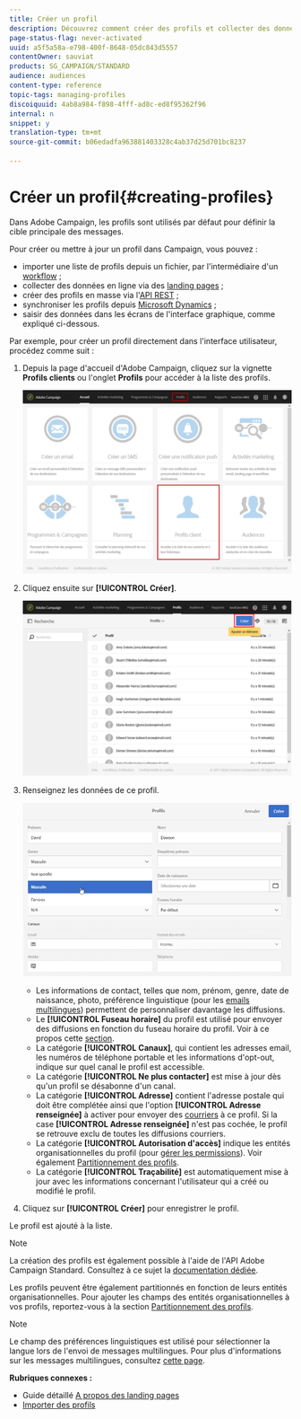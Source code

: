 ```yaml
---
title: Créer un profil
description: Découvrez comment créer des profils et collecter des données sur vos contacts à l'aide des API, des fonctionnalités d'import, de l'acquisition en ligne et des mises à jour automatiques ou manuelles.
page-status-flag: never-activated
uuid: a5f5a58a-e798-400f-8648-05dc843d5557
contentOwner: sauviat
products: SG_CAMPAIGN/STANDARD
audience: audiences
content-type: reference
topic-tags: managing-profiles
discoiquuid: 4ab8a984-f898-4fff-ad8c-ed8f95362f96
internal: n
snippet: y
translation-type: tm+mt
source-git-commit: b06edadfa963881403328c4ab37d25d701bc8237

---
```



# Créer un profil{#creating-profiles}

Dans Adobe Campaign, les profils sont utilisés par défaut pour définir la cible principale des messages.

Pour créer ou mettre à jour un profil dans Campaign, vous pouvez :

* importer une liste de profils depuis un fichier, par l'intermédiaire d'un [workflow](https://helpx.adobe.com/campaign/kt/acs/using/acs-importing-profiles-feature-video-using.html) ;
* collecter des données en ligne via des [landing pages](../../channels/using/about-landing-pages.md) ;
* créer des profils en masse via l'[API REST](../../api/using/about-campaign-standard-apis.md) ;
* synchroniser les profils depuis [Microsoft Dynamics](https://helpx.adobe.com/campaign/kb/acs-ms-dynamics.html) ;
* saisir des données dans les écrans de l'interface graphique, comme expliqué ci-dessous.

Par exemple, pour créer un profil directement dans l'interface utilisateur, procédez comme suit :

1. Depuis la page d'accueil d'Adobe Campaign, cliquez sur la vignette **Profils clients** ou l'onglet **Profils** pour accéder à la liste des profils.

   ![](assets/profile_creation_1.png)

1. Cliquez ensuite sur **[!UICONTROL Créer]**.

   ![](assets/profile_creation.png)

1. Renseignez les données de ce profil.

   ![](assets/profile_creation1.png)

   * Les informations de contact, telles que nom, prénom, genre, date de naissance, photo, préférence linguistique (pour les [emails multilingues](../../channels/using/creating-a-multilingual-email.md)) permettent de personnaliser davantage les diffusions.
   * Le **[!UICONTROL Fuseau horaire]** du profil est utilisé pour envoyer des diffusions en fonction du fuseau horaire du profil. Voir à ce propos cette [section](../../sending/using/sending-messages-at-the-recipient-s-time-zone.md).
   * La catégorie **[!UICONTROL Canaux]**, qui contient les adresses email, les numéros de téléphone portable et les informations d'opt-out, indique sur quel canal le profil est accessible.
   * La catégorie **[!UICONTROL Ne plus contacter]** est mise à jour dès qu'un profil se désabonne d'un canal.
   * La catégorie **[!UICONTROL Adresse]** contient l'adresse postale qui doit être complétée ainsi que l'option **[!UICONTROL Adresse renseignée]** à activer pour envoyer des [courriers](../../channels/using/about-direct-mail.md) à ce profil. Si la case **[!UICONTROL Adresse renseignée]** n'est pas cochée, le profil se retrouve exclu de toutes les diffusions courriers.
   * La catégorie **[!UICONTROL Autorisation d'accès]** indique les entités organisationnelles du profil (pour [gérer les permissions](../../administration/using/about-access-management.md)). Voir également [Partitionnement des profils](../../administration/using/organizational-units.md#partitioning-profiles).
   * La catégorie **[!UICONTROL Traçabilité]** est automatiquement mise à jour avec les informations concernant l'utilisateur qui a créé ou modifié le profil.

1. Cliquez sur **[!UICONTROL Créer]** pour enregistrer le profil.

Le profil est ajouté à la liste.

>[!NOTE]
>
>La création des profils est également possible à l'aide de l'API Adobe Campaign Standard. Consultez à ce sujet la [documentation dédiée](../../api/using/managing-profiles.md).

Les profils peuvent être également partitionnés en fonction de leurs entités organisationnelles. Pour ajouter les champs des entités organisationnelles à vos profils, reportez-vous à la section [Partitionnement des profils](../../administration/using/organizational-units.md#partitioning-profiles).

>[!NOTE]
>
>Le champ des préférences linguistiques est utilisé pour sélectionner la langue lors de l'envoi de messages multilingues. Pour plus d'informations sur les messages multilingues, consultez [cette page](../../channels/using/creating-a-multilingual-email.md).

**Rubriques connexes :**

* Guide détaillé [A propos des landing pages](../../channels/using/about-landing-pages.md)
* [Importer des profils](https://helpx.adobe.com/campaign/kt/acs/using/acs-importing-profiles-feature-video-using.html)

